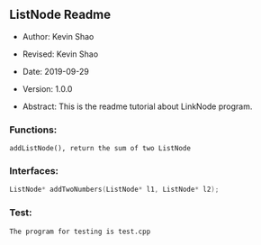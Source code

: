 ## ListNode Readme

- Author: Kevin Shao

- Revised: Kevin Shao

- Date: 2019-09-29

- Version: 1.0.0

- Abstract: This is the readme tutorial about LinkNode program.

### Functions:
    addListNode(), return the sum of two ListNode
### Interfaces:
```C++
ListNode* addTwoNumbers(ListNode* l1, ListNode* l2);
```
### Test:
    The program for testing is test.cpp




